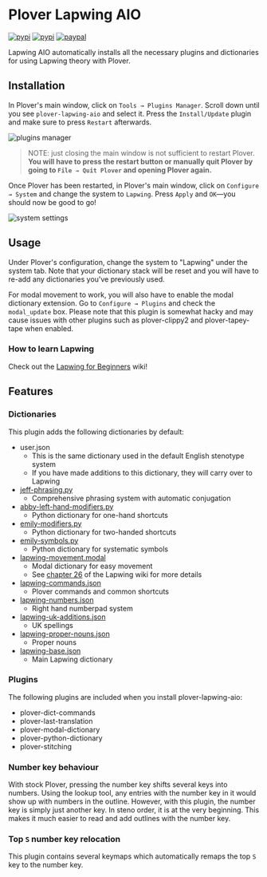 # Plover Lapwing AIO

[![pypi](https://img.shields.io/pypi/v/plover-lapwing-aio)](https://pypi.org/project/plover-lapwing-aio/) [![pypi](https://img.shields.io/pypi/dm/plover-lapwing-aio.svg)](https://pypi.org/project/plover-lapwing-aio/) [![paypal](https://img.shields.io/badge/-Buy%20me%20a%20coffee%20%3AD-informational?logo=paypal)](https://www.paypal.com/donate/?hosted_button_id=VNMUULBPTQGMC)

Lapwing AIO automatically installs all the necessary plugins and dictionaries for using Lapwing theory with Plover.

## Installation

In Plover's main window, click on `Tools → Plugins Manager`. Scroll down until you see `plover-lapwing-aio` and select it. Press the `Install/Update` plugin and make sure to press `Restart` afterwards.

![plugins manager](https://lapwing.aerick.ca/img/5-plugins-manager.png)

> NOTE: just closing the main window is not sufficient to restart Plover. **You will have to press the restart button or manually quit Plover by going to `File → Quit Plover` and opening Plover again.**

Once Plover has been restarted, in Plover's main window, click on `Configure → System` and change the system to `Lapwing`. Press `Apply` and `OK`—you should now be good to go!

![system settings](https://lapwing.aerick.ca/img/5-system.png)

## Usage

Under Plover's configuration, change the system to "Lapwing" under the system tab. Note that your dictionary stack will be reset and you will have to re-add any dictionaries you've previously used.

For modal movement to work, you will also have to enable the modal dictionary extension. Go to `Configure → Plugins` and check the  `modal_update` box. Please note that this plugin is somewhat hacky and may cause issues with other plugins such as plover-clippy2 and plover-tapey-tape when enabled.

### How to learn Lapwing

Check out the [Lapwing for Beginners](https://github.com/aerickt/lapwing-for-beginners/wiki) wiki!

## Features

### Dictionaries

This plugin adds the following dictionaries by default:

- user.json
   - This is the same dictionary used in the default English stenotype system
   - If you have made additions to this dictionary, they will carry over to Lapwing
- [jeff-phrasing.py](https://github.com/jthlim/jeff-phrasing)
   - Comprehensive phrasing system with automatic conjugation
- [abby-left-hand-modifiers.py](https://github.com/Abkwreu/plover-left-hand-modifiers)
   - Python dictionary for one-hand shortcuts
- [emily-modifiers.py](https://github.com/EPLHREU/emily-modifiers)
   - Python dictionary for two-handed shortcuts
- [emily-symbols.py](https://github.com/EPLHREU/emily-symbols)
   - Python dictionary for systematic symbols
- [lapwing-movement.modal](https://github.com/aerickt/steno-dictionaries/blob/plover-lapwing-aio/lapwing-movement.modal)
   - Modal dictionary for easy movement
   - See [chapter 26](https://github.com/aerickt/lapwing-for-beginners/wiki/Chapter-26:-Editing-Text) of the Lapwing wiki for more details
- [lapwing-commands.json](https://github.com/aerickt/steno-dictionaries/blob/plover-lapwing-aio/lapwing-commands.json)
   - Plover commands and common shortcuts
- [lapwing-numbers.json](https://github.com/aerickt/steno-dictionaries/blob/plover-lapwing-aio/lapwing-numbers.json)
   - Right hand numberpad system
- [lapwing-uk-additions.json](https://github.com/aerickt/steno-dictionaries/blob/plover-lapwing-aio/lapwing-uk-additions.json)
   - UK spellings
- [lapwing-proper-nouns.json](https://github.com/aerickt/steno-dictionaries/blob/plover-lapwing-aio/lapwing-proper-nouns.json)
   - Proper nouns
- [lapwing-base.json](https://github.com/aerickt/steno-dictionaries/blob/plover-lapwing-aio/lapwing-base.json)
   - Main Lapwing dictionary

### Plugins

The following plugins are included when you install plover-lapwing-aio:

 - plover-dict-commands
 - plover-last-translation
 - plover-modal-dictionary
 - plover-python-dictionary
 - plover-stitching

### Number key behaviour

With stock Plover, pressing the number key shifts several keys into numbers. Using the lookup tool, any entries with the number key in it would show up with numbers in the outline. However, with this plugin, the number key is simply just another key. In steno order, it is at the very beginning. This makes it much easier to read and add outlines with the number key.

### Top `S` number key relocation

This plugin contains several keymaps which automatically remaps the top `S` key to the number key.
